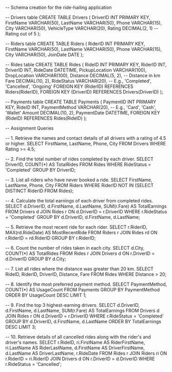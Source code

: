 -- Schema creation for the ride-hailing application

-- Drivers table
CREATE TABLE Drivers (
    DriverID INT PRIMARY KEY,
    FirstName VARCHAR(50),
    LastName VARCHAR(50),
    Phone VARCHAR(15),
    City VARCHAR(50),
    VehicleType VARCHAR(20),
    Rating DECIMAL(2, 1) -- Rating out of 5
);

-- Riders table
CREATE TABLE Riders (
    RiderID INT PRIMARY KEY,
    FirstName VARCHAR(50),
    LastName VARCHAR(50),
    Phone VARCHAR(15),
    City VARCHAR(50),
    JoinDate DATE
);

-- Rides table
CREATE TABLE Rides (
    RideID INT PRIMARY KEY,
    RiderID INT,
    DriverID INT,
    RideDate DATETIME,
    PickupLocation VARCHAR(100),
    DropLocation VARCHAR(100),
    Distance DECIMAL(5, 2), -- Distance in km
    Fare DECIMAL(10, 2),
    RideStatus VARCHAR(20), -- E.g., 'Completed', 'Cancelled', 'Ongoing'
    FOREIGN KEY (RiderID) REFERENCES Riders(RiderID),
    FOREIGN KEY (DriverID) REFERENCES Drivers(DriverID)
);

-- Payments table
CREATE TABLE Payments (
    PaymentID INT PRIMARY KEY,
    RideID INT,
    PaymentMethod VARCHAR(20), -- E.g., 'Card', 'Cash', 'Wallet'
    Amount DECIMAL(10, 2),
    PaymentDate DATETIME,
    FOREIGN KEY (RideID) REFERENCES Rides(RideID)
);

-- Assignment Queries

-- 1. Retrieve the names and contact details of all drivers with a rating of 4.5 or higher.
SELECT FirstName, LastName, Phone, City 
FROM Drivers 
WHERE Rating >= 4.5;

-- 2. Find the total number of rides completed by each driver.
SELECT DriverID, COUNT(*) AS TotalRides 
FROM Rides 
WHERE RideStatus = 'Completed' 
GROUP BY DriverID;

-- 3. List all riders who have never booked a ride.
SELECT FirstName, LastName, Phone, City 
FROM Riders 
WHERE RiderID NOT IN (SELECT DISTINCT RiderID FROM Rides);

-- 4. Calculate the total earnings of each driver from completed rides.
SELECT d.DriverID, d.FirstName, d.LastName, SUM(r.Fare) AS TotalEarnings 
FROM Drivers d
JOIN Rides r ON d.DriverID = r.DriverID 
WHERE r.RideStatus = 'Completed' 
GROUP BY d.DriverID, d.FirstName, d.LastName;

-- 5. Retrieve the most recent ride for each rider.
SELECT r.RiderID, MAX(rd.RideDate) AS MostRecentRide 
FROM Riders r
JOIN Rides rd ON r.RiderID = rd.RiderID 
GROUP BY r.RiderID;

-- 6. Count the number of rides taken in each city.
SELECT d.City, COUNT(*) AS TotalRides 
FROM Rides r
JOIN Drivers d ON r.DriverID = d.DriverID 
GROUP BY d.City;

-- 7. List all rides where the distance was greater than 20 km.
SELECT RideID, RiderID, DriverID, Distance, Fare 
FROM Rides 
WHERE Distance > 20;

-- 8. Identify the most preferred payment method.
SELECT PaymentMethod, COUNT(*) AS UsageCount 
FROM Payments 
GROUP BY PaymentMethod 
ORDER BY UsageCount DESC 
LIMIT 1;

-- 9. Find the top 3 highest-earning drivers.
SELECT d.DriverID, d.FirstName, d.LastName, SUM(r.Fare) AS TotalEarnings 
FROM Drivers d
JOIN Rides r ON d.DriverID = r.DriverID 
WHERE r.RideStatus = 'Completed' 
GROUP BY d.DriverID, d.FirstName, d.LastName 
ORDER BY TotalEarnings DESC 
LIMIT 3;

-- 10. Retrieve details of all cancelled rides along with the rider's and driver's names.
SELECT r.RideID, ri.FirstName AS RiderFirstName, ri.LastName AS RiderLastName, 
       d.FirstName AS DriverFirstName, d.LastName AS DriverLastName, r.RideDate 
FROM Rides r
JOIN Riders ri ON r.RiderID = ri.RiderID 
JOIN Drivers d ON r.DriverID = d.DriverID 
WHERE r.RideStatus = 'Cancelled';
